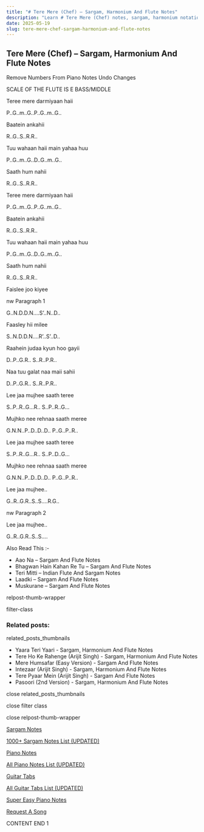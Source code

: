 ```yaml
---
title: "# Tere Mere (Chef) – Sargam, Harmonium And Flute Notes"
description: "Learn # Tere Mere (Chef) notes, sargam, harmonium notations and flute notes. Easy step-by-step tutorial for beginners."
date: 2025-05-19
slug: tere-mere-chef-sargam-harmonium-and-flute-notes
---
```


## Tere Mere (Chef) – Sargam, Harmonium And Flute Notes

Remove Numbers From Piano Notes
Undo Changes

SCALE OF THE FLUTE IS E BASS/MIDDLE

Teree mere darmiyaan haii

P..G..m..G..P..G..m..G..

Baatein ankahii

R..G..S..R.R..

Tuu wahaan haii main yahaa huu

P..G..m..G..D..G..m..G..

Saath hum nahii

R..G..S..R.R..

Teree mere darmiyaan haii

P..G..m..G..P..G..m..G..

Baatein ankahii

R..G..S..R.R..

Tuu wahaan haii main yahaa huu

P..G..m..G..D..G..m..G..

Saath hum nahii

R..G..S..R.R..

Faislee joo kiyee

nw Paragraph 1

G..N.D.D.N….S’..N..D..

Faasley hii milee

S..N.D.D.N….R’..S’..D..

Raahein judaa kyun hoo gayii

D..P..G.R.. S..R..P.R..

Naa tuu galat naa maii sahii

D..P..G.R.. S..R..P.R..

Lee jaa mujhee saath teree

S..P..R..G…R.. S..P..R..G…

Mujhko nee rehnaa saath meree

G.N.N..P..D..D..D.. P..G..P..R..

Lee jaa mujhee saath teree

S..P..R..G…R.. S..P..D..G…

Mujhko nee rehnaa saath meree

G.N.N..P..D..D..D.. P..G..P..R..

Lee jaa mujhee..

G..R..G.R..S..S….R.G..

nw Paragraph 2

Lee jaa mujhee..

G..R..G.R..S..S….

Also Read This :-

* Aao Na – Sargam And Flute Notes
* Bhagwan Hain Kahan Re Tu – Sargam And Flute Notes
* Teri Mitti – Indian Flute And Sargam Notes
* Laadki – Sargam And Flute Notes
* Muskurane – Sargam And Flute Notes

relpost-thumb-wrapper

filter-class

### Related posts:

related_posts_thumbnails

* Yaara Teri Yaari - Sargam, Harmonium And Flute Notes
* Tere Ho Ke Rahenge (Arijit Singh) - Sargam, Harmonium And Flute Notes
* Mere Humsafar (Easy Version) - Sargam And Flute Notes
* Intezaar (Arijit Singh) - Sargam, Harmonium And Flute Notes
* Tere Pyaar Mein (Arijit Singh) - Sargam And Flute Notes
* Pasoori (2nd Version) - Sargam, Harmonium And Flute Notes

close related_posts_thumbnails

close filter class

close relpost-thumb-wrapper

[Sargam Notes](/sargam-notes.html)

[1000+ Sargam Notes List (UPDATED)](/all-songs-list-sargam-notes.html)

[Piano Notes](/piano-notes.html)

[All Piano Notes List (UPDATED)](/all-songs-list-piano-notes.html)

[Guitar Tabs](/guitar-tabs.html)

[All Guitar Tabs List (UPDATED)](/all-songs-list-guitar-tabs.html)

[Super Easy Piano Notes](https://studywall.in/)

[Request A Song](/request-a-song.html)

CONTENT END 1

